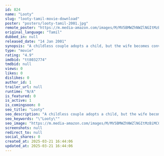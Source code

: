 ```yaml
---
id: 824
name: "Looty"
slug: "looty-tamil-movie-download"
poster: "posters/looty-tamil-2001.jpg"
remote_poster: "https://m.media-amazon.com/images/M/MV5BMWZhNWZlNGItMzBiMC00ZmZiLTgyNWEtZWYxNWQzMjg4MDc5XkEyXkFqcGdeQXVyMjA4OTI5NDQ@._V1_SX300.jpg"
original_language: "Tamil"
dubbed_in: null
released_date: "14 Jan 2001"
synopsis: "A childless couple adopts a child, but the wife becomes convinced her husband sired the child with another woman. The son decides to seek out his birth mother to find out the truth."
type: "movie"
rating: "4.9"
imdbid: "tt8032774"
tmdbid: null
views: 0
likes: 0
dislikes: 0
author_id: 1
trailer_url: null
runtime: "N/A"
is_featured: 0
is_active: 1
is_comingsoon: 0
seo_title: "Looty"
seo_description: "A childless couple adopts a child, but the wife becomes convinced her husband sired the child with another woman. The son decides to seek out his birth mother to find out the truth."
seo_keywords: "\"Looty\""
seo_image: "https://m.media-amazon.com/images/M/MV5BMWZhNWZlNGItMzBiMC00ZmZiLTgyNWEtZWYxNWQzMjg4MDc5XkEyXkFqcGdeQXVyMjA4OTI5NDQ@._V1_SX300.jpg"
screenshots: null
redirect_to: null
social_shares: 0
created_at: 2025-03-21 16:44:06
updated_at: 2025-03-21 16:44:06
---
```


